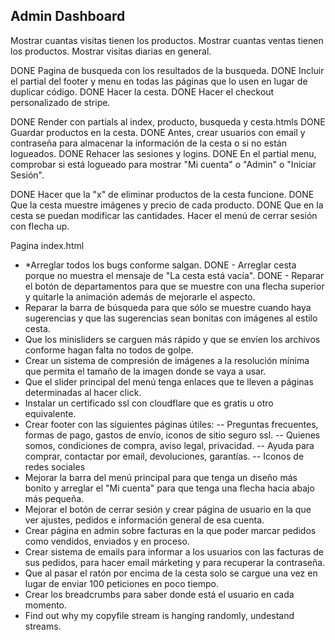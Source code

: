 Admin Dashboard
----------------

Mostrar cuantas visitas tienen los productos.
Mostrar cuantas ventas tienen los productos.
Mostrar visitas diarias en general.

DONE Pagina de busqueda con los resultados de la busqueda.
DONE Incluir el partial del footer y menu en todas las páginas que lo usen en lugar de duplicar código.
DONE Hacer la cesta.
DONE Hacer el checkout personalizado de stripe.

DONE Render con partials al index, producto, busqueda y cesta.htmls
DONE Guardar productos en la cesta. DONE Antes, crear usuarios con email y contraseña para almacenar la información de la cesta o si no están logueados.
DONE Rehacer las sesiones y logins. 
DONE En el partial menu, comprobar si está logueado para mostrar "Mi cuenta" o "Admin" o "Iniciar Sesión".

DONE Hacer que la "x" de eliminar productos de la cesta funcione.
DONE Que la cesta muestre imágenes y precio de cada producto.
DONE Que en la cesta se puedan modificar las cantidades.
Hacer el menú de cerrar sesión con flecha up.

Pagina index.html

- *Arreglar todos los bugs conforme salgan.
DONE - Arreglar cesta porque no muestra el mensaje de "La cesta está vacía".
DONE - Reparar el botón de departamentos para que se muestre con una flecha superior y quitarle la animación además de mejorarle el aspecto.
- Reparar la barra de búsqueda para que sólo se muestre cuando haya sugerencias y que las sugerencias sean bonitas con imágenes al estilo cesta.
- Que los minisliders se carguen más rápido y que se envíen los archivos conforme hagan falta no todos de golpe.
- Crear un sistema de compresión de imágenes a la resolución mínima que permita el tamaño de la imagen donde se vaya a usar.
- Que el slider principal del menú tenga enlaces que te lleven a páginas determinadas al hacer click.
- Instalar un certificado ssl con cloudflare que es gratis u otro equivalente.
- Crear footer con las siguientes páginas útiles: 
-- Preguntas frecuentes, formas de pago, gastos de envío, iconos de sitio seguro ssl.
-- Quienes somos, condiciones de compra, aviso legal, privacidad.
-- Ayuda para comprar, contactar por email, devoluciones, garantías.
-- Iconos de redes sociales
- Mejorar la barra del menú principal para que tenga un diseño más bonito y arreglar el "Mi cuenta" para que tenga una flecha hacia abajo más pequeña.
- Mejorar el botón de cerrar sesión y crear página de usuario en la que ver ajustes, pedidos e información general de esa cuenta.
- Crear página en admin sobre facturas en la que poder marcar pedidos como vendidos, enviados y en proceso.
- Crear sistema de emails para informar a los usuarios con las facturas de sus pedidos, para hacer email márketing y para recuperar la contraseña.
- Que al pasar el ratón por encima de la cesta solo se cargue una vez en lugar de enviar 100 peticiones en poco tiempo.
- Crear los breadcrumbs para saber donde está el usuario en cada momento.
- Find out why my copyfile stream is hanging randomly, undestand streams.